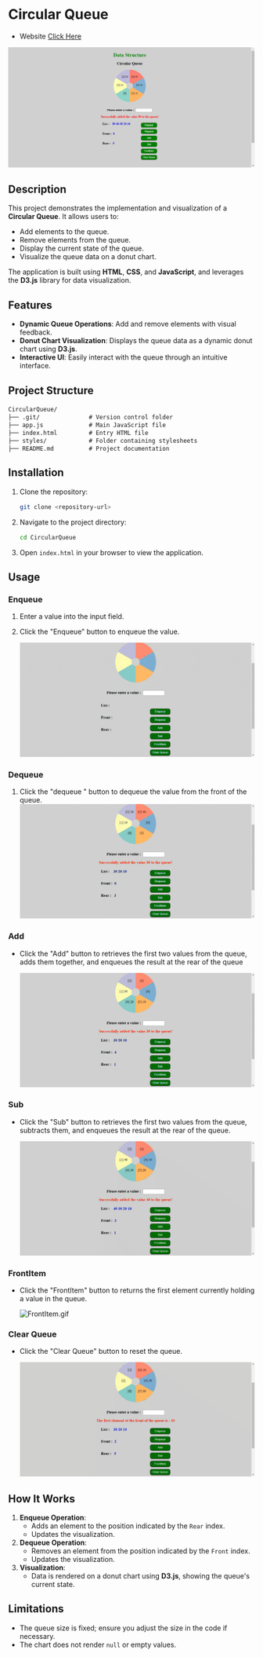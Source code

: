 # Circular Queue
- Website [Click Here](https://chocolate99999.github.io/CircularQueue/)

![image.png](./Doc/image.png)

## Description

This project demonstrates the implementation and visualization of a **Circular Queue**. It allows users to:

- Add elements to the queue.
- Remove elements from the queue.
- Display the current state of the queue.
- Visualize the queue data on a donut chart.

The application is built using **HTML**, **CSS**, and **JavaScript**, and leverages the **D3.js** library for data visualization.

## Features

- **Dynamic Queue Operations**: Add and remove elements with visual feedback.
- **Donut Chart Visualization**: Displays the queue data as a dynamic donut chart using **D3.js**.
- **Interactive UI**: Easily interact with the queue through an intuitive interface.

## Project Structure

```
CircularQueue/
├── .git/              # Version control folder
├── app.js             # Main JavaScript file
├── index.html         # Entry HTML file
├── styles/            # Folder containing stylesheets
├── README.md          # Project documentation

```

## Installation

1. Clone the repository:
    
    ```bash
    git clone <repository-url>
    
    ```
    
2. Navigate to the project directory:
    
    ```bash
    cd CircularQueue
    
    ```
    
3. Open `index.html` in your browser to view the application.

## Usage

### Enqueue

1. Enter a value into the input field.
2. Click the "Enqueue" button to enqueue the value.
    
    ![Enqueue.gif](./Doc/Enqueue.gif)
    

### Dequeue

1. Click the "dequeue " button to dequeue the value from the front of the queue.
    ![Dequeue.gif](./Doc/Dequeue.gif)
### Add

- Click the "Add" button to retrieves the first two values from the queue, adds them together, and enqueues the result at the rear of the queue
    
    ![Add.gif](./Doc/Add.gif)
    

### Sub

- Click the "Sub" button to retrieves the first two values from the queue, subtracts them, and enqueues the result at the rear of the queue.
    
    ![Sub.gif](./Doc/Sub.gif)
    

### FrontItem

- Click the "FrontItem" button to returns the first element currently holding a value in the queue.
    
    ![FrontItem.gif](./Doc/FrontItem.gif)
    

### Clear Queue

- Click the "Clear Queue" button to reset the queue.
    
    ![ClearQueue.gif](./Doc/ClearQueue.gif)
    

## How It Works

1. **Enqueue Operation**:
    - Adds an element to the position indicated by the `Rear` index.
    - Updates the visualization.
2. **Dequeue Operation**:
    - Removes an element from the position indicated by the `Front` index.
    - Updates the visualization.
3. **Visualization**:  
    - Data is rendered on a donut chart using **D3.js**, showing the queue's current state.  

## Limitations

- The queue size is fixed; ensure you adjust the size in the code if necessary.
- The chart does not render `null` or empty values.
